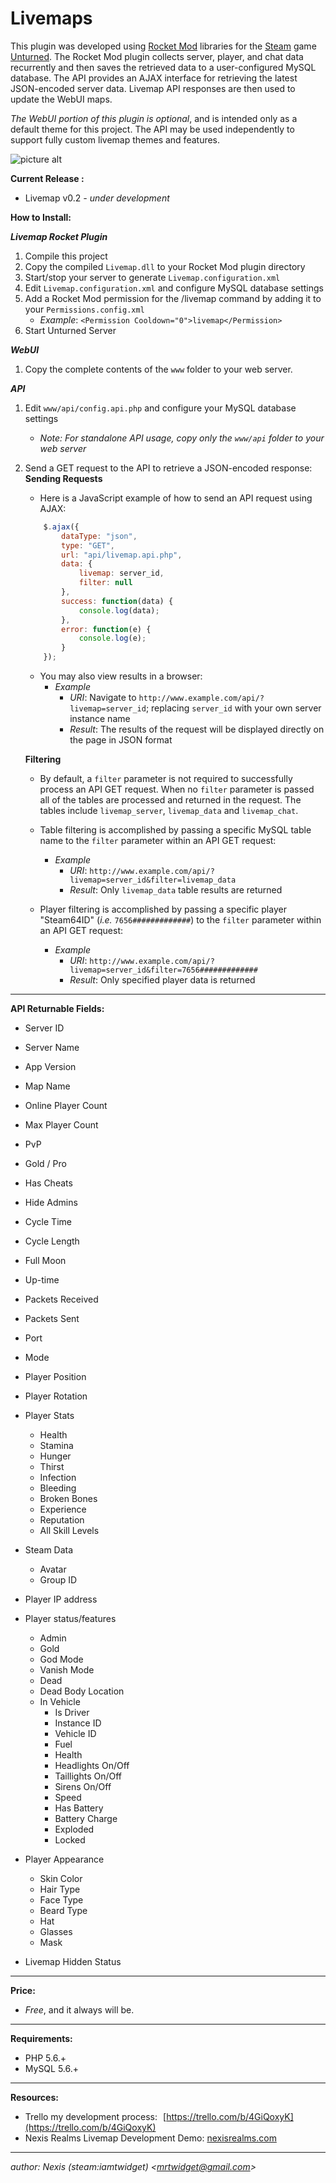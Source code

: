 # Livemaps

This plugin was developed using [Rocket Mod](https://rocketmod.net/) libraries for the [Steam](http://store.steampowered.com/) game [Unturned](http://store.steampowered.com/app/304930/). The Rocket Mod plugin collects server, player, and chat data recurrently and then saves the retrieved data to a user-configured MySQL database. The API provides an AJAX interface for retrieving the latest JSON-encoded server data. Livemap API responses are then used to update the WebUI maps.

*The WebUI portion of this plugin is optional*, and is intended only as a default theme for this project. The API may be used independently to support fully custom livemap themes and features.

![picture alt](http://nexisrealms.com/images/hosted/livemap-dev-01.jpg "Livemap v0.2 - under development")

**Current Release :**
- Livemap v0.2 *- under development*

**How to Install:**

***Livemap Rocket Plugin***
1. Compile this project
2. Copy the compiled `Livemap.dll` to your Rocket Mod plugin directory
3. Start/stop your server to generate `Livemap.configuration.xml`
4. Edit `Livemap.configuration.xml` and configure MySQL database settings
5. Add a Rocket Mod permission for the /livemap command by adding it to your `Permissions.config.xml`
    - *Example*: `<Permission Cooldown="0">livemap</Permission>`
6. Start Unturned Server

***WebUI***
1. Copy the complete contents of the `www` folder to your web server.

***API***
1. Edit `www/api/config.api.php` and configure your MySQL database settings
    - *Note: For standalone API usage, copy only the `www/api` folder to your web server*
2. Send a GET request to the API to retrieve a JSON-encoded response:
    **Sending Requests**
    - Here is a JavaScript example of how to send an API request using AJAX:
    ```javascript
        $.ajax({
            dataType: "json",
            type: "GET",
            url: "api/livemap.api.php",
            data: {
                livemap: server_id,
                filter: null
            },
            success: function(data) {
                console.log(data);
            },
            error: function(e) {
                console.log(e);
            }
        });
    ```
    
    - You may also view results in a browser:
        - *Example*
            - *URI*: Navigate to `http://www.example.com/api/?livemap=server_id`; replacing `server_id` with your own server instance name
            - *Result*: The results of the request will be displayed directly on the page in JSON format

    **Filtering**
    - By default, a `filter` parameter is not required to successfully process an API GET request. When no `filter` parameter is passed all of the tables are processed and returned in the request. The tables include `livemap_server`, `livemap_data` and `livemap_chat`.

    - Table filtering is accomplished by passing a specific MySQL table name to the `filter` parameter within an API GET request:
        - *Example*
            - *URI*: `http://www.example.com/api/?livemap=server_id&filter=livemap_data`
            - *Result*: Only `livemap_data` table results are returned

    - Player filtering is accomplished by passing a specific player "Steam64ID" (*i.e.* `7656#############`) to the `filter` parameter within an API GET request:
        - *Example*
            - *URI*: `http://www.example.com/api/?livemap=server_id&filter=7656#############`
            - *Result*: Only specified player data is returned

---

**API Returnable Fields:**
- Server ID
- Server Name
- App Version 
- Map Name
- Online Player Count
- Max Player Count
- PvP
- Gold / Pro
- Has Cheats
- Hide Admins
- Cycle Time
- Cycle Length
- Full Moon
- Up-time
- Packets Received
- Packets Sent
- Port
- Mode

- Player Position
- Player Rotation
- Player Stats
    - Health
    - Stamina
    - Hunger
    - Thirst
    - Infection
    - Bleeding
    - Broken Bones
    - Experience
    - Reputation
    - All Skill Levels
- Steam Data 
    - Avatar
    - Group ID
- Player IP address
- Player status/features
    - Admin
    - Gold
    - God Mode
    - Vanish Mode
    - Dead
    - Dead Body Location
    - In Vehicle
        - Is Driver
        - Instance ID
        - Vehicle ID
        - Fuel
        - Health
        - Headlights On/Off
        - Taillights On/Off
        - Sirens On/Off
        - Speed
        - Has Battery
        - Battery Charge
        - Exploded
        - Locked
- Player Appearance
    - Skin Color
    - Hair Type
    - Face Type
    - Beard Type
    - Hat
    - Glasses
    - Mask

- Livemap Hidden Status

---

**Price:**
- *Free*, and it always will be.

---

**Requirements:**
- PHP 5.6.+
- MySQL 5.6.+

---

**Resources:**
- Trello my development process: [https://trello.com/b/4GiQoxyK](https://trello.com/b/4GiQoxyK)
- Nexis Realms Livemap Development Demo: [nexisrealms.com](http://nexisrealms.com/dev/Livemaps)

---

*author: Nexis (steam:iamtwidget) <[mrtwidget@gmail.com](mailto:mrtwidget@gmail.com)>*